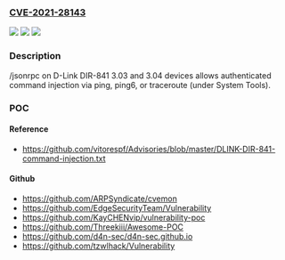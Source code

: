 ### [CVE-2021-28143](https://cve.mitre.org/cgi-bin/cvename.cgi?name=CVE-2021-28143)
![](https://img.shields.io/static/v1?label=Product&message=n%2Fa&color=blue)
![](https://img.shields.io/static/v1?label=Version&message=n%2Fa&color=blue)
![](https://img.shields.io/static/v1?label=Vulnerability&message=n%2Fa&color=brighgreen)

### Description

/jsonrpc on D-Link DIR-841 3.03 and 3.04 devices allows authenticated command injection via ping, ping6, or traceroute (under System Tools).

### POC

#### Reference
- https://github.com/vitorespf/Advisories/blob/master/DLINK-DIR-841-command-injection.txt

#### Github
- https://github.com/ARPSyndicate/cvemon
- https://github.com/EdgeSecurityTeam/Vulnerability
- https://github.com/KayCHENvip/vulnerability-poc
- https://github.com/Threekiii/Awesome-POC
- https://github.com/d4n-sec/d4n-sec.github.io
- https://github.com/tzwlhack/Vulnerability

